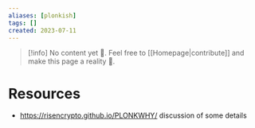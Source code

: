 ```yaml
---
aliases: [plonkish]
tags: []
created: 2023-07-11
---
```


> [!info] No content yet 🚧. Feel free to [[Homepage|contribute]] and make this page a reality 🙂.


# Resources
- https://risencrypto.github.io/PLONKWHY/ discussion of some details